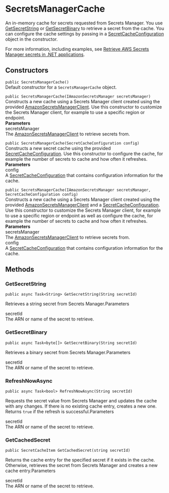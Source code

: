 # SecretsManagerCache<a name="retrieving-secrets_cache-net-SecretsManagerCache"></a>

An in\-memory cache for secrets requested from Secrets Manager\. You use [GetSecretString](#retrieving-secrets_cache-net-SecretsManagerCache-methods-GetSecretString) or [GetSecretBinary](#retrieving-secrets_cache-net-SecretsManagerCache-methods-GetSecretBinary) to retrieve a secret from the cache\. You can configure the cache settings by passing in a [SecretCacheConfiguration](retrieving-secrets_cache-net-SecretCacheConfiguration.md) object in the constructor\. 

For more information, including examples, see [Retrieve AWS Secrets Manager secrets in \.NET applications](retrieving-secrets_cache-net.md)\.

## Constructors<a name="retrieving-secrets_cache-net-SecretsManagerCache-constructors"></a>

`public SecretsManagerCache()`  
Default constructor for a `SecretsManagerCache` object\.

`public SecretsManagerCache(IAmazonSecretsManager secretsManager)`  
Constructs a new cache using a Secrets Manager client created using the provided [AmazonSecretsManagerClient](https://docs.aws.amazon.com/sdkfornet/v3/apidocs/items/SecretsManager/TSecretsManagerClient.html)\. Use this constructor to customize the Secrets Manager client, for example to use a specific region or endpoint\.  
**Parameters**    
secretsManager  
The [AmazonSecretsManagerClient](https://docs.aws.amazon.com/sdkfornet/v3/apidocs/items/SecretsManager/TSecretsManagerClient.html) to retrieve secrets from\.

`public SecretsManagerCache(SecretCacheConfiguration config)`  
Constructs a new secret cache using the provided [SecretCacheConfiguration](retrieving-secrets_cache-net-SecretCacheConfiguration.md)\. Use this constructor to configure the cache, for example the number of secrets to cache and how often it refreshes\.  
**Parameters**    
config  
A [SecretCacheConfiguration](retrieving-secrets_cache-net-SecretCacheConfiguration.md) that contains configuration information for the cache\.

`public SecretsManagerCache(IAmazonSecretsManager secretsManager, SecretCacheConfiguration config)`  
Constructs a new cache using a Secrets Manager client created using the provided [AmazonSecretsManagerClient](https://docs.aws.amazon.com/sdkfornet/v3/apidocs/items/SecretsManager/TSecretsManagerClient.html) and a [SecretCacheConfiguration](retrieving-secrets_cache-net-SecretCacheConfiguration.md)\. Use this constructor to customize the Secrets Manager client, for example to use a specific region or endpoint as well as configure the cache, for example the number of secrets to cache and how often it refreshes\.  
**Parameters**    
secretsManager  
The [AmazonSecretsManagerClient](https://docs.aws.amazon.com/sdkfornet/v3/apidocs/items/SecretsManager/TSecretsManagerClient.html) to retrieve secrets from\.  
config  
A [SecretCacheConfiguration](retrieving-secrets_cache-net-SecretCacheConfiguration.md) that contains configuration information for the cache\.

## Methods<a name="retrieving-secrets_cache-net-SecretsManagerCache-methods"></a>

### GetSecretString<a name="retrieving-secrets_cache-net-SecretsManagerCache-methods-GetSecretString"></a>

 `public async Task<String> GetSecretString(String secretId)`

Retrieves a string secret from Secrets Manager\.Parameters

secretId  
The ARN or name of the secret to retrieve\.

### GetSecretBinary<a name="retrieving-secrets_cache-net-SecretsManagerCache-methods-GetSecretBinary"></a>

`public async Task<byte[]> GetSecretBinary(String secretId)`

Retrieves a binary secret from Secrets Manager\.Parameters

secretId  
The ARN or name of the secret to retrieve\.

### RefreshNowAsync<a name="retrieving-secrets_cache-net-SecretsManagerCache-methods-RefreshNowAsync"></a>

`public async Task<bool> RefreshNowAsync(String secretId)`

Requests the secret value from Secrets Manager and updates the cache with any changes\. If there is no existing cache entry, creates a new one\. Returns `true` if the refresh is successful\.Parameters

secretId  
The ARN or name of the secret to retrieve\.

### GetCachedSecret<a name="retrieving-secrets_cache-net-SecretsManagerCache-methods-GetCachedSecret"></a>

`public SecretCacheItem GetCachedSecret(string secretId)`

Returns the cache entry for the specified secret if it exists in the cache\. Otherwise, retrieves the secret from Secrets Manager and creates a new cache entry\.Parameters

secretId  
The ARN or name of the secret to retrieve\.